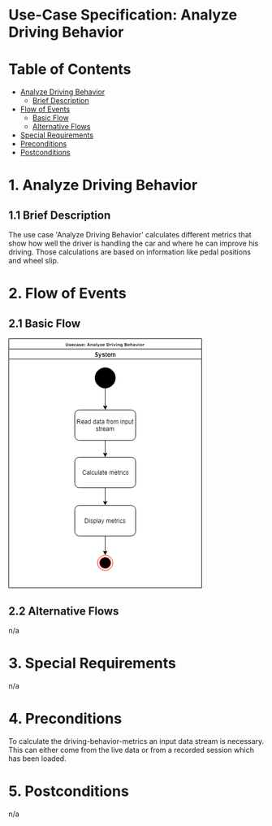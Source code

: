 # Use-Case Specification: Analyze Driving Behavior

# Table of Contents
- [Analyze Driving Behavior](#1-analyze-driving-behavior)
    - [Brief Description](#11-brief-description)
- [Flow of Events](#2-flow-of-events)
    - [Basic Flow](#21-basic-flow)
    - [Alternative Flows](#22-alternative-flows)
- [Special Requirements](#3-special-requirements)
- [Preconditions](#4-preconditions)
- [Postconditions](#5-postconditions)

# 1. Analyze Driving Behavior
## 1.1 Brief Description
The use case 'Analyze Driving Behavior' calculates different metrics that show how well the driver is handling the car and where he can improve his driving. Those calculations are based on information like pedal positions and wheel slip.

# 2. Flow of Events
## 2.1 Basic Flow
![Analyze Driving Behavior UML](UML.png "UML")

## 2.2 Alternative Flows
n/a

# 3. Special Requirements
n/a

# 4. Preconditions
To calculate the driving-behavior-metrics an input data stream is necessary. This can either come from the live data or from a recorded session which has been loaded.

# 5. Postconditions
n/a

